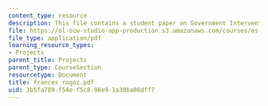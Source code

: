 ```yaml
---
content_type: resource
description: This file contains a student paper on Government Intervention.
file: https://ol-ocw-studio-app-production.s3.amazonaws.com/courses/es-253-aids-and-poverty-in-africa-spring-2005/3b5fa789f54ef5c896e91a30ba08dff7_frances_rogoz.pdf
file_type: application/pdf
learning_resource_types:
- Projects
parent_title: Projects
parent_type: CourseSection
resourcetype: Document
title: frances_rogoz.pdf
uid: 3b5fa789-f54e-f5c8-96e9-1a30ba08dff7
---
```

